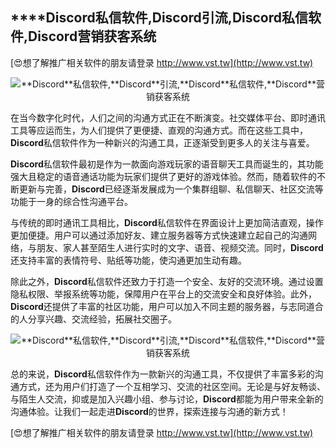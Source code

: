 ## ****Discord**私信软件,**Discord**引流,**Discord**私信软件,**Discord**营销获客系统**

[😍想了解推广相关软件的朋友请登录 http://www.vst.tw](http://www.vst.tw)

 <center><img src="https://vst.tw/MP4/tuiguang/png/3.png" alt="**Discord**私信软件,**Discord**引流,**Discord**私信软件,**Discord**营销获客系统"></center>

在当今数字化时代，人们之间的沟通方式正在不断演变。社交媒体平台、即时通讯工具等应运而生，为人们提供了更便捷、直观的沟通方式。而在这些工具中，**Discord**私信软件作为一种新兴的沟通工具，正逐渐受到更多人的关注与喜爱。

**Discord**私信软件最初是作为一款面向游戏玩家的语音聊天工具而诞生的，其功能强大且稳定的语音通话功能为玩家们提供了更好的游戏体验。然而，随着软件的不断更新与完善，**Discord**已经逐渐发展成为一个集群组聊、私信聊天、社区交流等功能于一身的综合性沟通平台。

与传统的即时通讯工具相比，**Discord**私信软件在界面设计上更加简洁直观，操作更加便捷。用户可以通过添加好友、建立服务器等方式快速建立起自己的沟通网络，与朋友、家人甚至陌生人进行实时的文字、语音、视频交流。同时，**Discord**还支持丰富的表情符号、贴纸等功能，使沟通更加生动有趣。

除此之外，**Discord**私信软件还致力于打造一个安全、友好的交流环境。通过设置隐私权限、举报系统等功能，保障用户在平台上的交流安全和良好体验。此外，**Discord**还提供了丰富的社区功能，用户可以加入不同主题的服务器，与志同道合的人分享兴趣、交流经验，拓展社交圈子。

 <center><img src="https://vst.tw/MP4/tuiguang/png/1.png" alt="**Discord**私信软件,**Discord**引流,**Discord**私信软件,**Discord**营销获客系统"></center>

总的来说，**Discord**私信软件作为一款新兴的沟通工具，不仅提供了丰富多彩的沟通方式，还为用户们打造了一个互相学习、交流的社区空间。无论是与好友畅谈、与陌生人交流，抑或是加入兴趣小组、参与讨论，**Discord**都能为用户带来全新的沟通体验。让我们一起走进**Discord**的世界，探索连接与沟通的新方式！

[😍想了解推广相关软件的朋友请登录 http://www.vst.tw](http://www.vst.tw)



